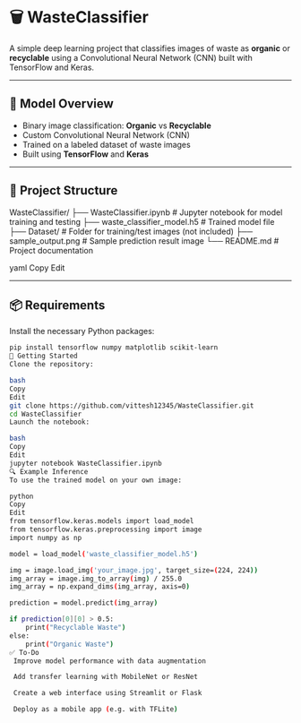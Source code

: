 # 🗑️ WasteClassifier

A simple deep learning project that classifies images of waste as **organic** or **recyclable** using a Convolutional Neural Network (CNN) built with TensorFlow and Keras.

---

## 🧠 Model Overview

- Binary image classification: **Organic** vs **Recyclable**
- Custom Convolutional Neural Network (CNN)
- Trained on a labeled dataset of waste images
- Built using **TensorFlow** and **Keras**

---

## 📁 Project Structure

WasteClassifier/
├── WasteClassifier.ipynb # Jupyter notebook for model training and testing
├── waste_classifier_model.h5 # Trained model file
├── Dataset/ # Folder for training/test images (not included)
├── sample_output.png # Sample prediction result image
└── README.md # Project documentation

yaml
Copy
Edit

---

## 📦 Requirements

Install the necessary Python packages:

```bash
pip install tensorflow numpy matplotlib scikit-learn
🚀 Getting Started
Clone the repository:

bash
Copy
Edit
git clone https://github.com/vittesh12345/WasteClassifier.git
cd WasteClassifier
Launch the notebook:

bash
Copy
Edit
jupyter notebook WasteClassifier.ipynb
🔍 Example Inference
To use the trained model on your own image:

python
Copy
Edit
from tensorflow.keras.models import load_model
from tensorflow.keras.preprocessing import image
import numpy as np

model = load_model('waste_classifier_model.h5')

img = image.load_img('your_image.jpg', target_size=(224, 224))
img_array = image.img_to_array(img) / 255.0
img_array = np.expand_dims(img_array, axis=0)

prediction = model.predict(img_array)

if prediction[0][0] > 0.5:
    print("Recyclable Waste")
else:
    print("Organic Waste")
✅ To-Do
 Improve model performance with data augmentation

 Add transfer learning with MobileNet or ResNet

 Create a web interface using Streamlit or Flask

 Deploy as a mobile app (e.g. with TFLite)

